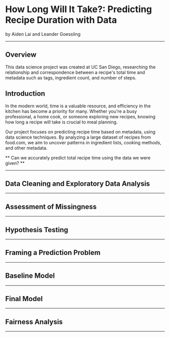 # How Long Will It Take?: Predicting Recipe Duration with Data

by Aiden Lai and Leander Goessling

---

## Overview

This data science project was created at UC San Diego, researching the relationship and correspondence between a recipe's total time and metadata such as tags, ingredient count, and number of steps. 

## Introduction

In the modern world, time is a valuable resource, and efficiency in the kitchen has become a priority for many. Whether you're a busy professional, a home cook, or someone exploring new recipes, knowing how long a recipe will take is crucial to meal planning.

Our project focuses on predicting recipe time based on metadata, using data science techniques. By analyzing a large dataset of recipes from food.com, we aim to uncover patterns in ingredient lists, cooking methods, and other metadata.

** Can we accurately predict total recipe time using the data we were given? **

---

## Data Cleaning and Exploratory Data Analysis

---

## Assessment of Missingness

---

## Hypothesis Testing

---

## Framing a Prediction Problem

---

## Baseline Model

---

## Final Model

---

## Fairness Analysis

---
